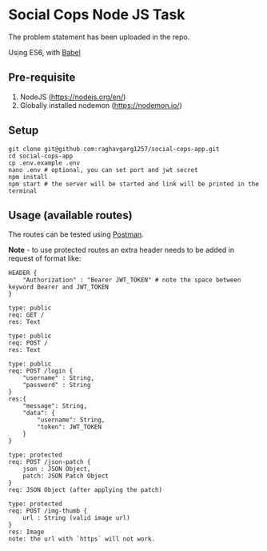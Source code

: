 # Social Cops Node JS Task

The problem statement has been uploaded in the repo.

Using ES6, with [Babel](http://babeljs.io/)

## Pre-requisite
1. NodeJS (https://nodejs.org/en/)
2. Globally installed nodemon (https://nodemon.io/)

## Setup
```
git clone git@github.com:raghavgarg1257/social-cops-app.git
cd social-cops-app
cp .env.example .env
nano .env # optional, you can set port and jwt secret
npm install
npm start # the server will be started and link will be printed in the terminal
```

## Usage (available routes)
The routes can be tested using [Postman](https://chrome.google.com/webstore/detail/postman/fhbjgbiflinjbdggehcddcbncdddomop?hl=en).

**Note** - to use protected routes an extra header needs to be added in request of format like:
```
HEADER {
    "Authorization" : "Bearer JWT_TOKEN" # note the space between keyword Bearer and JWT_TOKEN
}
```

```
type: public
req: GET /
res: Text
```
```
type: public
req: POST /
res: Text
```
<!-- desc: login route, user can send username and password, and recieve JWT_TOKEN for making request to protected routes. Currently no authentication process is in place, every username and password will be processed. -->
```
type: public
req: POST /login {
    "username" : String,
    "password" : String
}
res:{
    "message": String,
    "data": {
        "username": String,
        "token": JWT_TOKEN
    }
}
```
```
type: protected
req: POST /json-patch {
    json : JSON Object,
    patch: JSON Patch Object
}
req: JSON Object (after applying the patch)
```
```
type: protected
req: POST /img-thumb {
    url : String (valid image url)
}
res: Image
note: the url with `https` will not work. 
```
